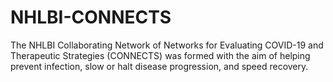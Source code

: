 # NHLBI-CONNECTS
The NHLBI Collaborating Network of Networks for Evaluating COVID-19 and Therapeutic Strategies (CONNECTS) was formed with the aim of helping prevent infection, slow or halt disease progression, and speed recovery.
